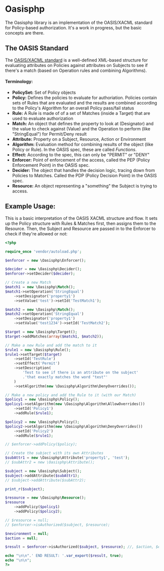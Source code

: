 Oasisphp
==========================
The Oasisphp library is an implementation of the OASIS/XACML standard for Policy-based
authorization. It's a work in progress, but the basic concepts are there.

## The OASIS Standard

The [OASIS/XACML standard](http://docs.oasis-open.org/xacml/3.0/xacml-3.0-core-spec-os-en.pdf) is a
well-defined XML-based structure for evaluating attributes on Policies against attributes on Subjects
to see if there's a match (based on Operation rules and combining Algorithms).

#### Terminology:

- **PolicySet:** Set of Policy objects
- **Policy:** Defines the policies to evaluate for authoriation. Policies contain sets of Rules
    that are evaluated and the results are combined according to the Policy's Algorithm for an
    overall Policy pass/fail status
- **Rule:** A Rule is made of of a set of Matches (inside a Target) that are used to evaluate
    authorization
- **Match:** An object that defines the property to look at (Designator) and the value to check
    against (Value) and the Operation to perform (like "StringEqual") for Permit/Deny result
- **Attribute:** Property on a Subject, Resource, Action or Environment
- **Algorithm:** Evaluation method for combining results of the object (like Policy or Rule). In
    the OASIS spec, these are called *Functions*.
- **Effect:** According to the spec, this can only be "PERMIT" or "DENY"
- **Enforcer:** Point of enforcement of the access, called the PEP (Policy Enforcement Point)
    in the OASIS spec.
- **Decider:** The object that handles the decision logic, tracing down from Policies to Matches.
    Called the PDP (Policy Decision Point) in the OASIS spec.
- **Resource:** An object representing a "something" the Subject is trying to access.

## Example Usage:

This is a basic interpretation of the OASIS XACML structure and flow. It sets up the Policy structure
with Rules & Matches first, then assigns them to the Resource. Then, the Subject and Resource are
passed in to the Enforcer to check if they're allowed or not:

```php
<?php

require_once 'vendor/autoload.php';

$enforcer = new \Oasisphp\Enforcer();

$decider = new \Oasisphp\Decider();
$enforcer->setDecider($decider);

// Create a new Match
$match1 = new \Oasisphp\Match();
$match1->setOperation('StringEqual')
    ->setDesignator('property1')
    ->setValue('test')->setId('TestMatch1');

$match2 = new \Oasisphp\Match();
$match2->setOperation('StringEqual')
    ->setDesignator('property1')
    ->setValue('test1234')->setId('TestMatch2');

$target = new \Oasisphp\Target();
$target->addMatches(array($match1, $match2));

// Make a new Rule and add the match to it
$rule1 = new \Oasisphp\Rule();
$rule1->setTarget($target)
    ->setId('TestRule')
    ->setEffect('Permit')
    ->setDescription(
        'Test to see if there is an attribute on the subject'
        .'that exactly matches the word "test"'
    )
    ->setAlgorithm(new \Oasisphp\Algorithm\DenyOverrides());

// Make a new policy and add the Rule to it (with our Match)
$policy1 = new \Oasisphp\Policy();
$policy1->setAlgorithm(new \Oasisphp\Algorithm\AllowOverrides())
    ->setId('Policy1')
    ->addRule($rule1);

$policy2 = new \Oasisphp\Policy();
$policy2->setAlgorithm(new \Oasisphp\Algorithm\DenyOverrides())
    ->setId('Policy2')
    ->addRule($rule1);

// $enforcer->addPolicy($policy);

// Create the subject with its own Attributes
$subAttr1 = new \Oasisphp\Attribute('property1', 'test');
// $subAttr2 = new \Oasisphp\Attribute();

$subject = new \Oasisphp\Subject();
$subject->addAttribute($subAttr1);
// $subject->addAttribute($subAttr2);

print_r($subject);

$resource = new \Oasisphp\Resource();
$resource
    ->addPolicy($policy1)
    ->addPolicy($policy2);

// $resource = null;
// $enforcer->isAuthorized($subject, $resource);

$nevironment = null;
$action = null;

$result = $enforcer->isAuthorized($subject, $resource); //, $action, $environment);

echo "\n\n".' END RESULT: '.var_export($result, true);
echo "\n\n";
?>
```